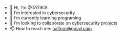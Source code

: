 - 👋 Hi, I’m @TATIKIS
- 👀 I’m interested in cybersecurity
- 🌱 I’m currently learning programing
- 💞️ I’m looking to collaborate on cybersecurity projects
- 📫 How to reach me: halfprn@gmail.com
